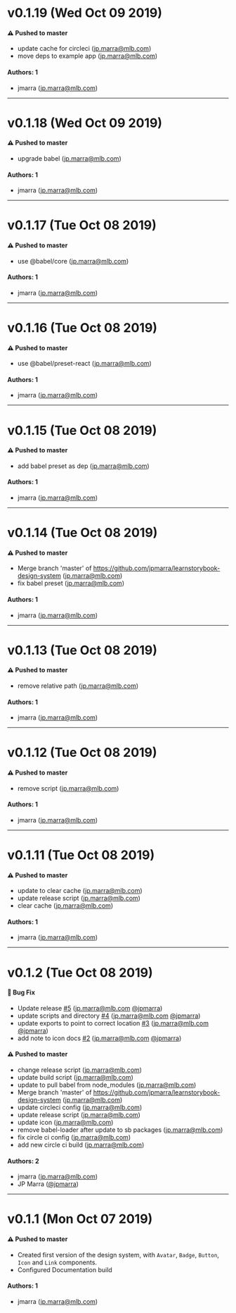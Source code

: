 # v0.1.19 (Wed Oct 09 2019)

#### ⚠️  Pushed to master

- update cache for circleci  (jp.marra@mlb.com)
- move deps to example app  (jp.marra@mlb.com)

#### Authors: 1

- jmarra (jp.marra@mlb.com)

---

# v0.1.18 (Wed Oct 09 2019)

#### ⚠️  Pushed to master

- upgrade babel  (jp.marra@mlb.com)

#### Authors: 1

- jmarra (jp.marra@mlb.com)

---

# v0.1.17 (Tue Oct 08 2019)

#### ⚠️  Pushed to master

- use @babel/core  (jp.marra@mlb.com)

#### Authors: 1

- jmarra (jp.marra@mlb.com)

---

# v0.1.16 (Tue Oct 08 2019)

#### ⚠️  Pushed to master

- use @babel/preset-react  (jp.marra@mlb.com)

#### Authors: 1

- jmarra (jp.marra@mlb.com)

---

# v0.1.15 (Tue Oct 08 2019)

#### ⚠️  Pushed to master

- add babel preset as dep  (jp.marra@mlb.com)

#### Authors: 1

- jmarra (jp.marra@mlb.com)

---

# v0.1.14 (Tue Oct 08 2019)

#### ⚠️  Pushed to master

- Merge branch 'master' of https://github.com/jpmarra/learnstorybook-design-system  (jp.marra@mlb.com)
- fix babel preset  (jp.marra@mlb.com)

#### Authors: 1

- jmarra (jp.marra@mlb.com)

---

# v0.1.13 (Tue Oct 08 2019)

#### ⚠️  Pushed to master

- remove relative path  (jp.marra@mlb.com)

#### Authors: 1

- jmarra (jp.marra@mlb.com)

---

# v0.1.12 (Tue Oct 08 2019)

#### ⚠️  Pushed to master

- remove script  (jp.marra@mlb.com)

#### Authors: 1

- jmarra (jp.marra@mlb.com)

---

# v0.1.11 (Tue Oct 08 2019)

#### ⚠️  Pushed to master

- update to clear cache  (jp.marra@mlb.com)
- update release script  (jp.marra@mlb.com)
- clear cache  (jp.marra@mlb.com)

#### Authors: 1

- jmarra (jp.marra@mlb.com)

---

# v0.1.2 (Tue Oct 08 2019)

#### 🐛  Bug Fix

- Update release [#5](https://github.com/jpmarra/learnstorybook-design-system/pull/5) (jp.marra@mlb.com [@jpmarra](https://github.com/jpmarra))
- update scripts and directory [#4](https://github.com/jpmarra/learnstorybook-design-system/pull/4) (jp.marra@mlb.com [@jpmarra](https://github.com/jpmarra))
- update exports to point to correct location [#3](https://github.com/jpmarra/learnstorybook-design-system/pull/3) (jp.marra@mlb.com [@jpmarra](https://github.com/jpmarra))
- add note to icon docs [#2](https://github.com/jpmarra/learnstorybook-design-system/pull/2) (jp.marra@mlb.com [@jpmarra](https://github.com/jpmarra))

#### ⚠️  Pushed to master

- change release script  (jp.marra@mlb.com)
- update build script  (jp.marra@mlb.com)
- update to pull babel from node_modules  (jp.marra@mlb.com)
- Merge branch 'master' of https://github.com/jpmarra/learnstorybook-design-system  (jp.marra@mlb.com)
- update circleci config  (jp.marra@mlb.com)
- update release script  (jp.marra@mlb.com)
- update icon  (jp.marra@mlb.com)
- remove babel-loader after update to sb packages  (jp.marra@mlb.com)
- fix circle ci config  (jp.marra@mlb.com)
- add new circle ci build  (jp.marra@mlb.com)

#### Authors: 2

- jmarra (jp.marra@mlb.com)
- JP Marra ([@jpmarra](https://github.com/jpmarra))

---

# v0.1.1 (Mon Oct 07 2019)

#### ⚠️ Pushed to master

-   Created first version of the design system, with `Avatar`, `Badge`, `Button`, `Icon` and `Link` components.
-   Configured Documentation build

#### Authors: 1

-   jmarra (jp.marra@mlb.com)
